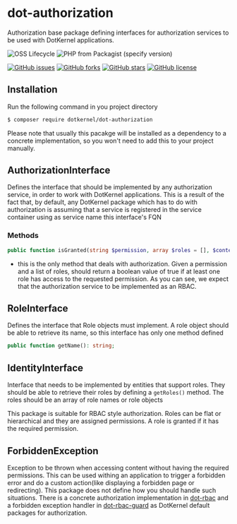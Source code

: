 # dot-authorization

Authorization base package defining interfaces for authorization services to be used with DotKernel applications.

![OSS Lifecycle](https://img.shields.io/osslifecycle/dotkernel/dot-authorization)
![PHP from Packagist (specify version)](https://img.shields.io/packagist/php-v/dotkernel/dot-authorization/3.1.0)

[![GitHub issues](https://img.shields.io/github/issues/dotkernel/dot-authorization)](https://github.com/dotkernel/dot-authorization/issues)
[![GitHub forks](https://img.shields.io/github/forks/dotkernel/dot-authorization)](https://github.com/dotkernel/dot-authorization/network)
[![GitHub stars](https://img.shields.io/github/stars/dotkernel/dot-authorization)](https://github.com/dotkernel/dot-authorization/stargazers)
[![GitHub license](https://img.shields.io/github/license/dotkernel/dot-authorization)](https://github.com/dotkernel/dot-authorization/blob/3.0/LICENSE.md)

## Installation

Run the following command in you project directory
```bash
$ composer require dotkernel/dot-authorization
```

Please note that usually this pacakge will be installed as a dependency to a concrete implementation, so you won't need to add this to your project manually.

## AuthorizationInterface

Defines the interface that should be implemented by any authorization service, in order to work with DotKernel applications. This is a result of the fact that, by default, any DotKernel package which has to do with authorization is assuming that a service is registered in the service container using as service name this interface's FQN

### Methods
```php
public function isGranted(string $permission, array $roles = [], $context = null): bool;
```
* this is the only method that deals with authorization. Given a permission and a list of roles, should return a boolean value of true if at least one role has access to the requested permission. As you can see, we expect that the authorization service to be implemented as an RBAC.

## RoleInterface

Defines the interface that Role objects must implement. A role object should be able to retrieve its name, so this interface has only one method defined
```php
public function getName(): string;
```

## IdentityInterface

Interface that needs to be implemented by entities that support roles. They should be able to retrieve their roles by defining a `getRoles()` method.
The roles should be an array of role names or role objects

This package is suitable for RBAC style authorization. Roles can be flat or hierarchical and they are assigned permissions.
A role is granted if it has the required permission.

## ForbiddenException

Exception to be thrown when accessing content without having the required permissions. This can be used withing an application to trigger a forbidden error and do a custom action(like displaying a forbidden page or redirecting). This package does not define how you should handle such situations. There is a concrete authorization implementation in [dot-rbac](https://github.com/dotkernel/dot-rbac) and a forbidden exception handler in [dot-rbac-guard](https://github.com/dotkernel/dot-rbac-guard) as DotKernel default packages for authorization.
